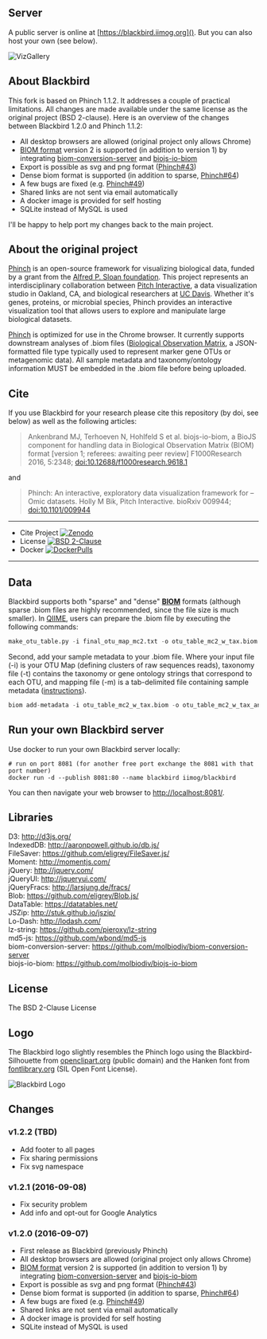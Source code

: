## Server

A public server is online at [https://blackbird.iimog.org]().
But you can also host your own (see below).

![VizGallery](https://raw.githubusercontent.com/molbiodiv/Blackbird/master/viz_gallery.png)

## About Blackbird

This fork is based on Phinch 1.1.2. It addresses a couple of practical limitations.
All changes are made available under the same license as the original project (BSD 2-clause).
Here is an overview of the changes between Blackbird 1.2.0 and Phinch 1.1.2:

 - All desktop browsers are allowed (original project only allows Chrome)
 - [BIOM format](http://biom-format.org/) version 2 is supported (in addition to version 1) by integrating [biom-conversion-server](https://github.com/molbiodiv/biom-conversion-server) and [biojs-io-biom](https://github.com/molbiodiv/biojs-io-biom)
 - Export is possible as svg and png format ([Phinch#43](https://github.com/PitchInteractiveInc/Phinch/issues/43))
 - Dense biom format is supported (in addition to sparse, [Phinch#64](https://github.com/PitchInteractiveInc/Phinch/issues/64))
 - A few bugs are fixed (e.g. [Phinch#49](https://github.com/PitchInteractiveInc/Phinch/pull/49))
 - Shared links are not sent via email automatically
 - A docker image is provided for self hosting
 - SQLite instead of MySQL is used

I'll be happy to help port my changes back to the main project.

## About the original project

[Phinch](http://phinch.org/) is an open-source framework for visualizing biological data, funded by a grant from the [Alfred P. Sloan foundation](http://www.sloan.org/). This project represents an interdisciplinary collaboration between [Pitch Interactive](http://www.pitchinteractive.com/beta/index.php), a data visualization studio in Oakland, CA, and biological researchers at [UC Davis](http://www.ucdavis.edu/). Whether it's genes, proteins, or microbial species, Phinch provides an interactive visualization tool that allows users to explore and manipulate large biological datasets.

[Phinch](http://phinch.org/) is optimized for use in the Chrome browser. It currently supports downstream analyses of .biom files ([Biological Observation Matrix](http://biom-format.org/), a JSON-formatted file type typically used to represent marker gene OTUs or metagenomic data). All sample metadata and taxonomy/ontology information MUST be embedded in the .biom file before being uploaded. 

## Cite

If you use Blackbird for your research please cite this repository (by doi, see below) as well as the following articles:
> Ankenbrand MJ, Terhoeven N, Hohlfeld S et al. biojs-io-biom, a BioJS component for handling data in Biological Observation Matrix (BIOM) format 
[version 1; referees: awaiting peer review] F1000Research 2016, 5:2348; [doi:10.12688/f1000research.9618.1](http://dx.doi.org/10.12688/f1000research.9618.1)

and

> Phinch: An interactive, exploratory data visualization framework for –Omic datasets.
Holly M Bik, Pitch Interactive. bioRxiv 009944; [doi:10.1101/009944](http://dx.doi.org/10.1101/009944)

  --------------- --------------------------------------------------------------------------------------------------------------------------------------------------------------------
 - Cite Project    [![Zenodo](https://zenodo.org/badge/12731/molbiodiv/Blackbird.svg)](https://zenodo.org/badge/latestdoi/12731/molbiodiv/Blackbird)
 - License         [![BSD 2-Clause](https://img.shields.io/badge/License-BSD_2--Clause-blue.svg)](file:LICENSE)
 - Docker          [![DockerPulls](https://img.shields.io/docker/pulls/iimog/blackbird.svg?maxAge=2592000)](https://hub.docker.com/r/iimog/blackbird/)

  --------------- --------------------------------------------------------------------------------------------------------------------------------------------------------------------


## Data

Blackbird supports both "sparse" and "dense" <b>[BIOM](http://biom-format.org/)</b> formats (although sparse .biom files are highly recommended, since the file size is much smaller). In [QIIME](http://qiime.org/), users can prepare the .biom file by executing the following commands:
```Python
make_otu_table.py -i final_otu_map_mc2.txt -o otu_table_mc2_w_tax.biom -t rep_set_tax_assignments.txt
```

Second, add your sample metadata to your .biom file. Where your input file (-i) is your OTU Map (defining clusters of raw sequences reads), taxonomy file (-t) contains the taxonomy or gene ontology strings that correspond to each OTU, and mapping file (-m) is a tab-delimited file containing sample metadata ([instructions](http://qiime.org/documentation/file_formats.html#metadata-mapping-files)).
```Python
biom add-metadata -i otu_table_mc2_w_tax.biom -o otu_table_mc2_w_tax_and_metadata.biom -m sample_metadata_mapping_file.txt
```
## Run your own Blackbird server
Use docker to run your own Blackbird server locally:
```
# run on port 8081 (for another free port exchange the 8081 with that port number)
docker run -d --publish 8081:80 --name blackbird iimog/blackbird
```
You can then navigate your web browser to [http://localhost:8081/]().

## Libraries 
D3: http://d3js.org/ <br>
IndexedDB: http://aaronpowell.github.io/db.js/<br>
FileSaver: https://github.com/eligrey/FileSaver.js/<br>
Moment: http://momentjs.com/<br>
jQuery: http://jquery.com/<br>
jQueryUI: http://jqueryui.com/<br>
jQueryFracs: http://larsjung.de/fracs/<br>
Blob: https://github.com/eligrey/Blob.js/<br>
DataTable: https://datatables.net/<br>
JSZip: http://stuk.github.io/jszip/<br>
Lo-Dash: http://lodash.com/<br>
lz-string: https://github.com/pieroxy/lz-string<br>
md5-js: https://github.com/wbond/md5-js<br>
biom-conversion-server: https://github.com/molbiodiv/biom-conversion-server<br>
biojs-io-biom: https://github.com/molbiodiv/biojs-io-biom<br>

## License
The BSD 2-Clause License

## Logo
The Blackbird logo slightly resembles the Phinch logo using the Blackbird-Silhouette from [openclipart.org](https://openclipart.org/detail/220754/blackbird-silhouette) (public domain) and the Hanken font from [fontlibrary.org](https://fontlibrary.org/en/font/hanken) (SIL Open Font License).

![Blackbird Logo](https://raw.githubusercontent.com/molbiodiv/Blackbird/master/img/blackbird_logo.png)

## Changes

### v1.2.2 (TBD)

 - Add footer to all pages
 - Fix sharing permissions
 - Fix svg namespace

### v1.2.1 (2016-09-08)

 - Fix security problem
 - Add info and opt-out for Google Analytics

### v1.2.0 (2016-09-07)

 - First release as Blackbird (previously Phinch)
 - All desktop browsers are allowed (original project only allows Chrome)
 - [BIOM format](http://biom-format.org/) version 2 is supported (in addition to version 1) by integrating [biom-conversion-server](https://github.com/molbiodiv/biom-conversion-server) and [biojs-io-biom](https://github.com/molbiodiv/biojs-io-biom)
 - Export is possible as svg and png format ([Phinch#43](https://github.com/PitchInteractiveInc/Phinch/issues/43))
 - Dense biom format is supported (in addition to sparse, [Phinch#64](https://github.com/PitchInteractiveInc/Phinch/issues/64))
 - A few bugs are fixed (e.g. [Phinch#49](https://github.com/PitchInteractiveInc/Phinch/pull/49))
 - Shared links are not sent via email automatically
 - A docker image is provided for self hosting
 - SQLite instead of MySQL is used